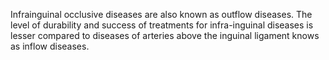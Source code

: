 Infrainguinal occlusive diseases are also known as outflow diseases. The level of durability and success of treatments for infra-inguinal diseases is lesser compared to diseases of arteries above the inguinal ligament knows as inflow diseases.